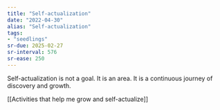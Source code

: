 ```yaml
---
title: "Self-actualization"
date: "2022-04-30"
alias: "Self-actualization"
tags:
- "seedlings"
sr-due: 2025-02-27
sr-interval: 576
sr-ease: 250
---
```


Self-actualization is not a goal. It is an area. It is a continuous journey of discovery and growth.

[[Activities that help me grow and self-actualize]]


